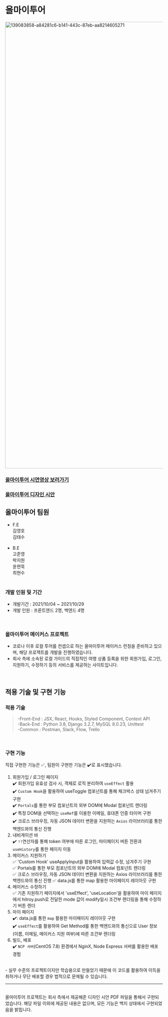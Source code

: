 # 올마이투어
<img width="1425" alt="139083858-a84281c6-b141-443c-87eb-aa8214605271" src="https://user-images.githubusercontent.com/79790476/139539860-55263127-ec15-4ead-9826-a30bb2fce81b.png">

### <a href="https://www.youtube.com/watch?v=VA8rSx0cG7Q&ab_channel=%EA%B9%80%EC%98%81%ED%98%B8">올마이투어 시연영상 보러가기</a>

### <a href="https://s3.us-west-2.amazonaws.com/secure.notion-static.com/1638c9fc-9074-41ce-bf91-77d64f2ce5ef/%E1%84%8B%E1%85%A9%E1%86%AF%E1%84%86%E1%85%A1%E1%84%8B%E1%85%B5%E1%84%90%E1%85%AE%E1%84%8B%E1%85%A5_%E1%84%86%E1%85%A6%E1%84%8B%E1%85%B5%E1%84%8F%E1%85%A5%E1%84%89%E1%85%B3_%E1%84%83%E1%85%B5%E1%84%8C%E1%85%A1%E1%84%8B%E1%85%B5%E1%86%AB_%E1%84%89%E1%85%B5%E1%84%8B%E1%85%A1%E1%86%AB.pdf?X-Amz-Algorithm=AWS4-HMAC-SHA256&X-Amz-Credential=AKIAT73L2G45O3KS52Y5%2F20211030%2Fus-west-2%2Fs3%2Faws4_request&X-Amz-Date=20211030T002355Z&X-Amz-Expires=86400&X-Amz-Signature=bfc1f4e10b9d442066fcb750c4010ad662314f509fdb73c85f16e27a68f46ddc&X-Amz-SignedHeaders=host&response-content-disposition=filename%20%3D%22%25E1%2584%258B%25E1%2585%25A9%25E1%2586%25AF%25E1%2584%2586%25E1%2585%25A1%25E1%2584%258B%25E1%2585%25B5%25E1%2584%2590%25E1%2585%25AE%25E1%2584%258B%25E1%2585%25A5%2520%25E1%2584%2586%25E1%2585%25A6%25E1%2584%258B%25E1%2585%25B5%25E1%2584%258F%25E1%2585%25A5%25E1%2584%2589%25E1%2585%25B3%2520%25E1%2584%2583%25E1%2585%25B5%25E1%2584%258C%25E1%2585%25A1%25E1%2584%258B%25E1%2585%25B5%25E1%2586%25AB%2520%25E1%2584%2589%25E1%2585%25B5%25E1%2584%258B%25E1%2585%25A1%25E1%2586%25AB.pdf%22">올마이투어 디자인 시안</a>

## 올마이투어 팀원
- F.E<br>
  김영호<br>
  김태수<br>
  <br>
- B.E<br>
  고준영<br>
  박지원<br>
  윤현묵<br>
  최현수<br>
  <br>
  
### 개발 인원 및 기간
- 개발기간 : 2021/10/04 ~ 2021/10/29
- 개발 인원 : 프론트엔드 2명, 백엔드 4명
<br>

### 올마이투어 메이커스 프로젝트
- 코로나 이후 로컬 투어를 컨셉으로 하는 올마이투어 메이커스 런칭을 준비하고 있으며, 해당 프로젝트를 개발을 진행하였습니다.
- 회사 측에 소속된 로컬 가이드의 직접적인 여행 상품 등록을 위한 회원가입, 로그인, 지원하기, 수정하기 등의 서비스를 제공하는 사이트입니다.
<br>

## 적용 기술 및 구현 기능

### 적용 기술

> -Front-End : JSX, React, Hooks, Styled Component, Context API<br>
> -Back-End : Python 3.8, Django 3.2.7, MySQL 8.0.23, Unittest<br>
> -Common : Postman, Slack, Flow, Trello<br>
<br>

### 구현 기능<br>

직접 구현한 기능은 ✅, 팀원이 구현한 기능은 ✔️로 표시했습니다.

1. 회원가입 / 로그인 페이지<br>
✔️ 회원가입 유효성 검사 시, 객체로 로직 분리하여 `useEffect` 활용<br>
✔️ `Custom Hook`을 활용하여 useToggle 컴포넌트를 통해 체크박스 상태 넘겨주기 구현<br>
✔️ `Portals`를 통한 부모 컴포넌트의 외부 DOM에 Modal 컴포넌트 렌더링<br>
✔️ 특정 DOM을 선택하는 `useRef`를 이용한 이메일, 휴대폰 인증 타이머 구현<br>
✔️ 크로스 브라우징, 자동 JSON 데이터 변환을 지원하는 `Axios` 라이브러리를 통한 백엔드와의 통신 진행<br>
2. 내비게이션 바<br>
✔️ `!!`연산자를 통해 token 여부에 따른 로그인, 마이페이지 버튼 전환과 `useHistory`를 통한 페이지 이동<br>
3. 메이커스 지원하기<br>
✅ 'Custom Hook' useApplyInput을 활용하여 입력값 수정, 넘겨주기 구현 <br>
✅ Portals를 통한 부모 컴포넌트의 외부 DOM에 Modal 컴포넌트 렌더링 <br>
✅ 크로스 브라우징, 자동 JSON 데이터 변환을 지원하는 Axios 라이브러리를 통한 백엔드와의 통신 진행
✅ data.js를 통한 map 활용한 마이페이지 레이아웃 구현
4. 메이커스 수정하기<br>
✅ 기존 지원하기 페이지에서 'useEffect', 'useLocation'을 활용하여 마이 페이지에서 hitroy.push로 전달한 mode 값이 modify일시 조건부 렌더링을 통해 수정하기 버튼 렌더<br>
5. 마이 페이지<br>
✔️: data.js를 통한 `map` 활용한 마이페이지 레이아웃 구현<br>
✔️ `useEffect`를 활용하여 Get Method를 통한 백엔드와의 통신으로 User 정보(이름, 이메일, 메이커스 지원 여부)에 따른 조건부 렌더링<br>
6. 빌드, 배포<br>
✔️ `NCP 서버`(CentOS 7.8) 환경에서 NginX, Node Express 서버를 활용한 배포 경험<br>
<br>
- 실무 수준의 프로젝트이지만 학습용으로 만들었기 때문에 이 코드를 활용하여 이득을 취하거나 무단 배포할 경우 법적으로 문제될 수 있습니다.
<hr />
<br>
올마이투어 프로젝트는 회사 측에서 제공해준 디자인 시안 PDF 파일을 통해서 구현되었습니다. 해당 파일 이외에 제공된 내용은 없으며, 모든 기능은 백지 상태에서 구현되었음을 밝힙니다.
